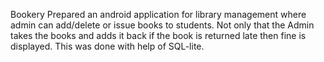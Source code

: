 Bookery
Prepared an android application for library management where admin can add/delete or issue books to students. Not only that the Admin 
takes the books and adds it back if the book is returned late then fine is displayed. This was done with help of SQL-lite.
